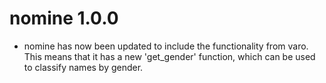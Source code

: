 # nomine 1.0.0
- nomine has now been updated to include the functionality from varo. This means that it has a new 'get_gender' function, which can be used to classify names by gender.
